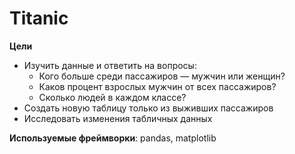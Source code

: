 # Titanic
**Цели**
- Изучить данные и ответить на вопросы:
    - Кого больше среди пассажиров — мужчин или женщин?
    - Каков процент взрослых мужчин от всех пассажиров?
    - Сколько людей в каждом классе?
- Создать новую таблицу только из выживших пассажиров
- Исследовать изменения табличных данных

**Используемые фреймворки**: pandas, matplotlib
